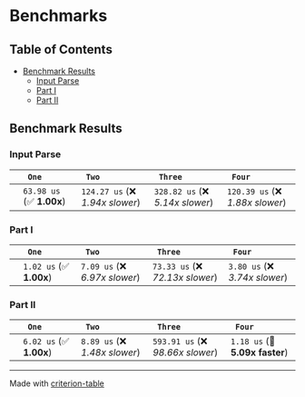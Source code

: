 # Benchmarks

## Table of Contents

- [Benchmark Results](#benchmark-results)
    - [Input Parse ](#input-parse-)
    - [Part I ](#part-i-)
    - [Part II ](#part-ii-)

## Benchmark Results

### Input Parse 

|        | ` One`                   | ` Two`                           | ` Three`                         | ` Four`                           |
|:-------|:-------------------------|:---------------------------------|:---------------------------------|:--------------------------------- |
|        | `63.98 us` (✅ **1.00x**) | `124.27 us` (❌ *1.94x slower*)   | `328.82 us` (❌ *5.14x slower*)   | `120.39 us` (❌ *1.88x slower*)    |

### Part I 

|        | ` One`                  | ` Two`                         | ` Three`                         | ` Four`                         |
|:-------|:------------------------|:-------------------------------|:---------------------------------|:------------------------------- |
|        | `1.02 us` (✅ **1.00x**) | `7.09 us` (❌ *6.97x slower*)   | `73.33 us` (❌ *72.13x slower*)   | `3.80 us` (❌ *3.74x slower*)    |

### Part II 

|        | ` One`                  | ` Two`                         | ` Three`                          | ` Four`                         |
|:-------|:------------------------|:-------------------------------|:----------------------------------|:------------------------------- |
|        | `6.02 us` (✅ **1.00x**) | `8.89 us` (❌ *1.48x slower*)   | `593.91 us` (❌ *98.66x slower*)   | `1.18 us` (🚀 **5.09x faster**)  |

---
Made with [criterion-table](https://github.com/nu11ptr/criterion-table)

